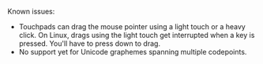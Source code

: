 Known issues:
* Touchpads can drag the mouse pointer using a light touch or a heavy click.
  On Linux, drags using the light touch get interrupted when a key is pressed.
  You'll have to press down to drag.
* No support yet for Unicode graphemes spanning multiple codepoints.
